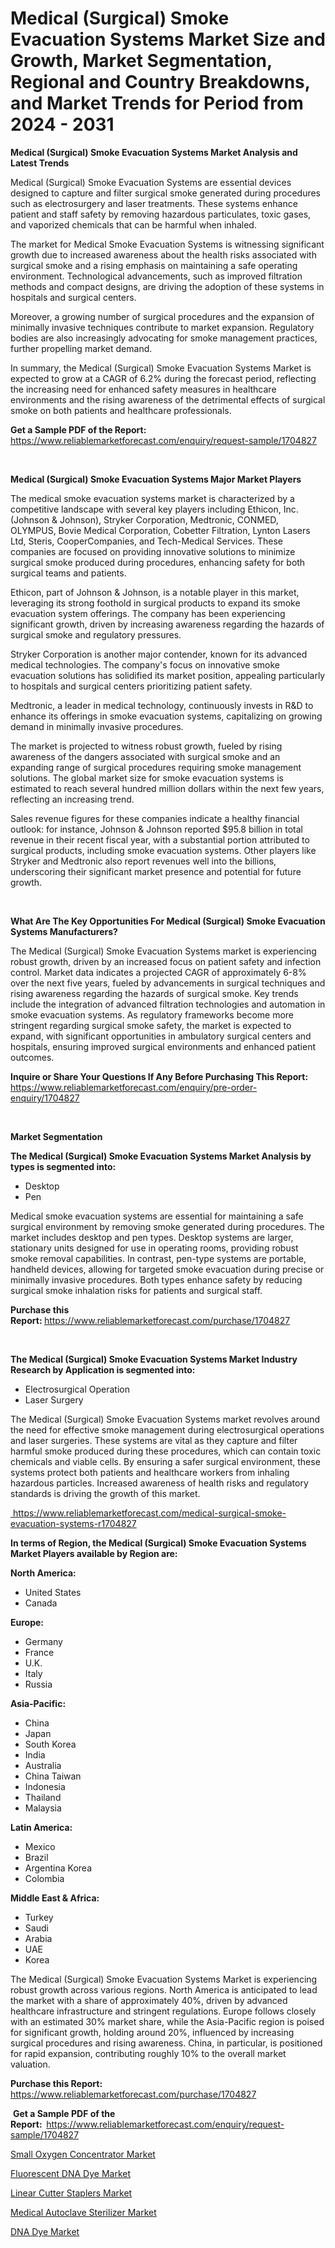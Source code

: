 <p><h1>Medical (Surgical) Smoke Evacuation Systems Market Size and Growth, Market Segmentation, Regional and Country Breakdowns, and Market Trends for Period from 2024 -  2031</h1></p><p><strong>Medical (Surgical) Smoke Evacuation Systems Market Analysis and Latest Trends</strong></p>
<p><p>Medical (Surgical) Smoke Evacuation Systems are essential devices designed to capture and filter surgical smoke generated during procedures such as electrosurgery and laser treatments. These systems enhance patient and staff safety by removing hazardous particulates, toxic gases, and vaporized chemicals that can be harmful when inhaled.</p><p>The market for Medical Smoke Evacuation Systems is witnessing significant growth due to increased awareness about the health risks associated with surgical smoke and a rising emphasis on maintaining a safe operating environment. Technological advancements, such as improved filtration methods and compact designs, are driving the adoption of these systems in hospitals and surgical centers. </p><p>Moreover, a growing number of surgical procedures and the expansion of minimally invasive techniques contribute to market expansion. Regulatory bodies are also increasingly advocating for smoke management practices, further propelling market demand. </p><p>In summary, the Medical (Surgical) Smoke Evacuation Systems Market is expected to grow at a CAGR of 6.2% during the forecast period, reflecting the increasing need for enhanced safety measures in healthcare environments and the rising awareness of the detrimental effects of surgical smoke on both patients and healthcare professionals.</p></p>
<p><strong>Get a Sample PDF of the Report:&nbsp;</strong> <a href="https://www.reliablemarketforecast.com/enquiry/request-sample/1704827?utm_campaign=1569&utm_medium=2&utm_source=Github&utm_content=ia&utm_term=21102024&utm_id=medical-surgical-smoke-evacuation-systems">https://www.reliablemarketforecast.com/enquiry/request-sample/1704827</a></p>
<p>&nbsp;</p>
<p><strong>Medical (Surgical) Smoke Evacuation Systems Major Market Players</strong></p>
<p><p>The medical smoke evacuation systems market is characterized by a competitive landscape with several key players including Ethicon, Inc. (Johnson & Johnson), Stryker Corporation, Medtronic, CONMED, OLYMPUS, Bovie Medical Corporation, Cobetter Filtration, Lynton Lasers Ltd, Steris, CooperCompanies, and Tech-Medical Services. These companies are focused on providing innovative solutions to minimize surgical smoke produced during procedures, enhancing safety for both surgical teams and patients.</p><p>Ethicon, part of Johnson & Johnson, is a notable player in this market, leveraging its strong foothold in surgical products to expand its smoke evacuation system offerings. The company has been experiencing significant growth, driven by increasing awareness regarding the hazards of surgical smoke and regulatory pressures. </p><p>Stryker Corporation is another major contender, known for its advanced medical technologies. The company's focus on innovative smoke evacuation solutions has solidified its market position, appealing particularly to hospitals and surgical centers prioritizing patient safety. </p><p>Medtronic, a leader in medical technology, continuously invests in R&D to enhance its offerings in smoke evacuation systems, capitalizing on growing demand in minimally invasive procedures. </p><p>The market is projected to witness robust growth, fueled by rising awareness of the dangers associated with surgical smoke and an expanding range of surgical procedures requiring smoke management solutions. The global market size for smoke evacuation systems is estimated to reach several hundred million dollars within the next few years, reflecting an increasing trend. </p><p>Sales revenue figures for these companies indicate a healthy financial outlook: for instance, Johnson & Johnson reported $95.8 billion in total revenue in their recent fiscal year, with a substantial portion attributed to surgical products, including smoke evacuation systems. Other players like Stryker and Medtronic also report revenues well into the billions, underscoring their significant market presence and potential for future growth.</p></p>
<p>&nbsp;</p>
<p><strong>What Are The Key Opportunities For Medical (Surgical) Smoke Evacuation Systems Manufacturers?</strong></p>
<p><p>The Medical (Surgical) Smoke Evacuation Systems market is experiencing robust growth, driven by an increased focus on patient safety and infection control. Market data indicates a projected CAGR of approximately 6-8% over the next five years, fueled by advancements in surgical techniques and rising awareness regarding the hazards of surgical smoke. Key trends include the integration of advanced filtration technologies and automation in smoke evacuation systems. As regulatory frameworks become more stringent regarding surgical smoke safety, the market is expected to expand, with significant opportunities in ambulatory surgical centers and hospitals, ensuring improved surgical environments and enhanced patient outcomes.</p></p>
<p><strong>Inquire or Share Your Questions If Any Before Purchasing This Report:</strong> <a href="https://www.reliablemarketforecast.com/enquiry/pre-order-enquiry/1704827?utm_campaign=1569&utm_medium=2&utm_source=Github&utm_content=ia&utm_term=21102024&utm_id=medical-surgical-smoke-evacuation-systems">https://www.reliablemarketforecast.com/enquiry/pre-order-enquiry/1704827</a></p>
<p>&nbsp;</p>
<p><strong>Market Segmentation</strong></p>
<p><strong>The Medical (Surgical) Smoke Evacuation Systems Market Analysis by types is segmented into:</strong></p>
<p><ul><li>Desktop</li><li>Pen</li></ul></p>
<p><p>Medical smoke evacuation systems are essential for maintaining a safe surgical environment by removing smoke generated during procedures. The market includes desktop and pen types. Desktop systems are larger, stationary units designed for use in operating rooms, providing robust smoke removal capabilities. In contrast, pen-type systems are portable, handheld devices, allowing for targeted smoke evacuation during precise or minimally invasive procedures. Both types enhance safety by reducing surgical smoke inhalation risks for patients and surgical staff.</p></p>
<p><strong>Purchase this Report:&nbsp;</strong><a href="https://www.reliablemarketforecast.com/purchase/1704827?utm_campaign=1569&utm_medium=2&utm_source=Github&utm_content=ia&utm_term=21102024&utm_id=medical-surgical-smoke-evacuation-systems">https://www.reliablemarketforecast.com/purchase/1704827</a></p>
<p>&nbsp;</p>
<p><strong>The Medical (Surgical) Smoke Evacuation Systems Market Industry Research by Application is segmented into:</strong></p>
<p><ul><li>Electrosurgical Operation</li><li>Laser Surgery</li></ul></p>
<p><p>The Medical (Surgical) Smoke Evacuation Systems market revolves around the need for effective smoke management during electrosurgical operations and laser surgeries. These systems are vital as they capture and filter harmful smoke produced during these procedures, which can contain toxic chemicals and viable cells. By ensuring a safer surgical environment, these systems protect both patients and healthcare workers from inhaling hazardous particles. Increased awareness of health risks and regulatory standards is driving the growth of this market.</p></p>
<p><a href="https://www.reliablemarketforecast.com/medical-surgical-smoke-evacuation-systems-r1704827?utm_campaign=1569&utm_medium=2&utm_source=Github&utm_content=ia&utm_term=21102024&utm_id=medical-surgical-smoke-evacuation-systems">&nbsp;https://www.reliablemarketforecast.com/medical-surgical-smoke-evacuation-systems-r1704827</a></p>
<p><strong>In terms of Region, the Medical (Surgical) Smoke Evacuation Systems Market Players available by Region are:</strong></p>
<p>
    <p> <strong> North America: </strong>
        <ul>
            <li>United States</li>
            <li>Canada</li>
        </ul>
        </p> 
    <p> <strong> Europe: </strong>
        <ul>
            <li>Germany</li>
            <li>France</li>
            <li>U.K.</li>
            <li>Italy</li>
            <li>Russia</li>
        </ul>
        </p> 
    <p> <strong> Asia-Pacific: </strong>
        <ul>
            <li>China</li>
            <li>Japan</li>
            <li>South Korea</li>
            <li>India</li>
            <li>Australia</li>
            <li>China Taiwan</li>
            <li>Indonesia</li>
            <li>Thailand</li>
            <li>Malaysia</li>
        </ul>
        </p> 
    <p> <strong> Latin America: </strong>
        <ul>
            <li>Mexico</li>
            <li>Brazil</li>
            <li>Argentina Korea</li>
            <li>Colombia</li>
        </ul>
        </p> 
    <p> <strong> Middle East & Africa: </strong>
        <ul>
            <li>Turkey</li>
            <li>Saudi</li>
            <li>Arabia</li>
            <li>UAE</li>
            <li>Korea</li>
        </ul>
    </p>
    </p>
<p><p>The Medical (Surgical) Smoke Evacuation Systems Market is experiencing robust growth across various regions. North America is anticipated to lead the market with a share of approximately 40%, driven by advanced healthcare infrastructure and stringent regulations. Europe follows closely with an estimated 30% market share, while the Asia-Pacific region is poised for significant growth, holding around 20%, influenced by increasing surgical procedures and rising awareness. China, in particular, is positioned for rapid expansion, contributing roughly 10% to the overall market valuation.</p></p>
<p><strong>Purchase this Report: </strong><a href="https://www.reliablemarketforecast.com/purchase/1704827?utm_campaign=1569&utm_medium=2&utm_source=Github&utm_content=ia&utm_term=21102024&utm_id=medical-surgical-smoke-evacuation-systems">https://www.reliablemarketforecast.com/purchase/1704827</a></p>
<p>&nbsp;<strong>Get a Sample PDF of the Report:&nbsp;&nbsp;</strong><a href="https://www.reliablemarketforecast.com/enquiry/request-sample/1704827?utm_campaign=1569&utm_medium=2&utm_source=Github&utm_content=ia&utm_term=21102024&utm_id=medical-surgical-smoke-evacuation-systems">https://www.reliablemarketforecast.com/enquiry/request-sample/1704827</a></p>
<p><strong></strong></p>
<p><p><a href="https://www.linkedin.com/pulse/strategic-market-insights-navigating-global-small-oxygen-rujte?utm_campaign=1569&utm_medium=2&utm_source=Github&utm_content=ia&utm_term=21102024&utm_id=medical-surgical-smoke-evacuation-systems">Small Oxygen Concentrator Market</a></p><p><a href="https://www.linkedin.com/pulse/fluorescent-dna-dye-market-global-regional-analysis-focus-k27ue?utm_campaign=1569&utm_medium=2&utm_source=Github&utm_content=ia&utm_term=21102024&utm_id=medical-surgical-smoke-evacuation-systems">Fluorescent DNA Dye Market</a></p><p><a href="https://github.com/NargisHussain432/Market-Research-Report-List-1/blob/main/linear-cutter-staplers-market.md?utm_campaign=1569&utm_medium=2&utm_source=Github&utm_content=ia&utm_term=21102024&utm_id=medical-surgical-smoke-evacuation-systems">Linear Cutter Staplers Market</a></p><p><a href="https://www.linkedin.com/pulse/emerging-trends-medical-autoclave-sterilizer-market-global-xiwse?utm_campaign=1569&utm_medium=2&utm_source=Github&utm_content=ia&utm_term=21102024&utm_id=medical-surgical-smoke-evacuation-systems">Medical Autoclave Sterilizer Market</a></p><p><a href="https://www.linkedin.com/pulse/dna-dye-market-global-insights-regional-analysis-2024-wduqe?utm_campaign=1569&utm_medium=2&utm_source=Github&utm_content=ia&utm_term=21102024&utm_id=medical-surgical-smoke-evacuation-systems">DNA Dye Market</a></p></p>